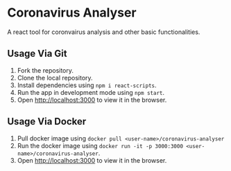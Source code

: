 # Coronavirus Analyser

A react tool for coronvairus analysis and other basic functionalities.

## Usage Via Git
1. Fork the repository.
2. Clone the local repository.
3. Install dependencies using `npm i react-scripts`.
4. Run the app in development mode using `npm start`.
5. Open [http://localhost:3000](http://localhost:3000) to view it in the browser.

## Usage Via Docker
1. Pull docker image using `docker pull <user-name>/coronavirus-analyser`
2. Run the docker image using `docker run -it -p 3000:3000 <user-name>/coronavirus-analyser`.
3. Open [http://localhost:3000](http://localhost:3000) to view it in the browser.
